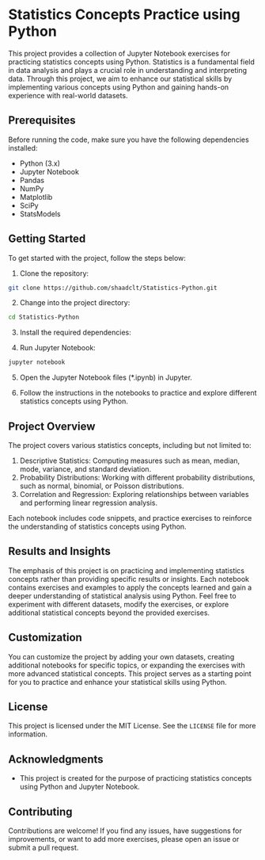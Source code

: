 # Statistics Concepts Practice using Python

This project provides a collection of Jupyter Notebook exercises for practicing statistics concepts using Python. Statistics is a fundamental field in data analysis and plays a crucial role in understanding and interpreting data. Through this project, we aim to enhance our statistical skills by implementing various concepts using Python and gaining hands-on experience with real-world datasets.

## Prerequisites

Before running the code, make sure you have the following dependencies installed:

- Python (3.x)
- Jupyter Notebook
- Pandas
- NumPy
- Matplotlib
- SciPy
- StatsModels

## Getting Started

To get started with the project, follow the steps below:

1. Clone the repository:

```bash
git clone https://github.com/shaadclt/Statistics-Python.git
```

2. Change into the project directory:

```bash
cd Statistics-Python
```

3. Install the required dependencies:

4. Run Jupyter Notebook:

```bash
jupyter notebook
```

5. Open the Jupyter Notebook files (*.ipynb) in Jupyter.

6. Follow the instructions in the notebooks to practice and explore different statistics concepts using Python.

## Project Overview

The project covers various statistics concepts, including but not limited to:

1. Descriptive Statistics: Computing measures such as mean, median, mode, variance, and standard deviation.
2. Probability Distributions: Working with different probability distributions, such as normal, binomial, or Poisson distributions.
3. Correlation and Regression: Exploring relationships between variables and performing linear regression analysis.


Each notebook includes code snippets, and practice exercises to reinforce the understanding of statistics concepts using Python.

## Results and Insights

The emphasis of this project is on practicing and implementing statistics concepts rather than providing specific results or insights. Each notebook contains exercises and examples to apply the concepts learned and gain a deeper understanding of statistical analysis using Python. Feel free to experiment with different datasets, modify the exercises, or explore additional statistical concepts beyond the provided exercises.

## Customization

You can customize the project by adding your own datasets, creating additional notebooks for specific topics, or expanding the exercises with more advanced statistical concepts. This project serves as a starting point for you to practice and enhance your statistical skills using Python.

## License

This project is licensed under the MIT License. See the `LICENSE` file for more information.

## Acknowledgments

- This project is created for the purpose of practicing statistics concepts using Python and Jupyter Notebook.

## Contributing

Contributions are welcome! If you find any issues, have suggestions for improvements, or want to add more exercises, please open an issue or submit a pull request.
